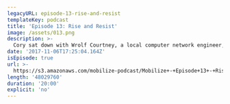 ```yaml
---
legacyURL: episode-13-rise-and-resist
templateKey: podcast
title: 'Episode 13: Rise and Resist'
image: /assets/013.png
description: >-
  Cory sat down with Wrolf Courtney, a local computer network engineer, to talk about his work with Rise and Resist, a NYC based resistance group, on "Operation Welcome Wagon" — a protest held in response to Trump's first visit to NYC after his inauguration. This protest sent a message to Trump and the world that Trump is not welcome in his own hometown.
date: '2017-11-06T17:25:04.164Z'
isEpisode: true
url: >-
  https://s3.amazonaws.com/mobilize-podcast/Mobilize+-+Episode+13+-+Rise+and+Resist.mp3
length: '48029760'
duration: '20:00'
explicit: 'no'
---
```

